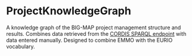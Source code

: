 # ProjectKnowledgeGraph
A knowledge graph of the BIG-MAP project management structure and results. Combines data retrieved from the [CORDIS SPARQL endpoint](https://cordis.europa.eu/datalab/sparql-endpoint/en) with data entered manually. Designed to combine EMMO with the EURIO vocabulary.
